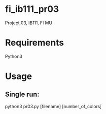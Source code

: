 # fi_ib111_pr03
Project 03, IB111, FI MU

# Requirements
Python3

# Usage
## Single run:
python3 pr03.py [filename] [number_of_colors]
